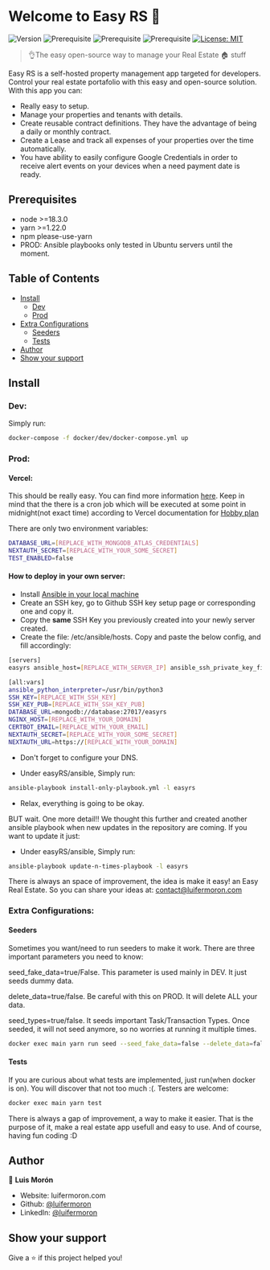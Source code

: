 # Welcome to Easy RS 👋

![Version](https://img.shields.io/badge/version-0.9.0-blue.svg?cacheSeconds=2592000)
![Prerequisite](https://img.shields.io/badge/node-%3E%3D18.3.0-blue.svg)
![Prerequisite](https://img.shields.io/badge/yarn-%3E%3D1.22.0-blue.svg)
![Prerequisite](https://img.shields.io/badge/npm-please-use-yarn-blue.svg)
[![License: MIT](https://img.shields.io/badge/License-MIT-yellow.svg)](#)

> 👌The easy open-source way to manage your Real Estate 🏠 stuff

Easy RS is a self-hosted property management app targeted for developers. Control your real estate portafolio with this easy and open-source solution. With this app you can:

- Really easy to setup.
- Manage your properties and tenants with details.
- Create reusable contract definitions. They have the advantage of being a daily or monthly contract.
- Create a Lease and track all expenses of your properties over the time automatically.
- You have ability to easily configure Google Credentials in order to receive alert events on your devices when a need payment date is ready.

## Prerequisites

- node >=18.3.0
- yarn >=1.22.0
- npm please-use-yarn
- PROD: Ansible playbooks only tested in Ubuntu servers until the moment.

## Table of Contents

- [Install](#install)
  - [Dev](#dev)
  - [Prod](#prod)
- [Extra Configurations](#extra-configurations)
  - [Seeders](#seeders)
  - [Tests](#tests)
- [Author](#author)
- [Show your support](#show-your-support)

## Install

### Dev:

Simply run:

```sh
docker-compose -f docker/dev/docker-compose.yml up
```

### Prod:

#### Vercel:

This should be really easy. You can find more information [here](https://docs.ansible.com/ansible/latest/installation_guide/intro_installation.html).
Keep in mind that the there is a cron job which will be executed at some point in midnight(not exact time) according to Vercel documentation for [Hobby plan](https://vercel.com/docs/cron-jobs/usage-and-pricing#hobby-scheduling-limits)

There are only two environment variables:

```sh
DATABASE_URL=[REPLACE_WITH_MONGODB_ATLAS_CREDENTIALS]
NEXTAUTH_SECRET=[REPLACE_WITH_YOUR_SOME_SECRET]
TEST_ENABLED=false
```

#### How to deploy in your own server:

- Install [Ansible in your local machine](https://docs.ansible.com/ansible/latest/installation_guide/intro_installation.html)
- Create an SSH key, go to Github SSH key setup page or corresponding one and copy it.
- Copy the **same** SSH Key you previously created into your newly server created.
- Create the file: /etc/ansible/hosts. Copy and paste the below config, and fill accordingly:

```sh
[servers]
easyrs ansible_host=[REPLACE_WITH_SERVER_IP] ansible_ssh_private_key_file=~/.ssh/[REPLACE_WITH_SSH_KEY] ansible_user=[REPLACE_WITH_SERVER_USERNAME]

[all:vars]
ansible_python_interpreter=/usr/bin/python3
SSH_KEY=[REPLACE_WITH_SSH_KEY]
SSH_KEY_PUB=[REPLACE_WITH_SSH_KEY_PUB]
DATABASE_URL=mongodb://database:27017/easyrs
NGINX_HOST=[REPLACE_WITH_YOUR_DOMAIN]
CERTBOT_EMAIL=[REPLACE_WITH_YOUR_EMAIL]
NEXTAUTH_SECRET=[REPLACE_WITH_YOUR_SOME_SECRET]
NEXTAUTH_URL=https://[REPLACE_WITH_YOUR_DOMAIN]
```

- Don't forget to configure your DNS.

- Under easyRS/ansible, Simply run:

```sh
ansible-playbook install-only-playbook.yml -l easyrs
```

- Relax, everything is going to be okay.

BUT wait. One more detail!!
We thought this further and created another ansible playbook when new updates in the repository are coming.
If you want to update it just:

- Under easyRS/ansible, Simply run:

```sh
ansible-playbook update-n-times-playbook -l easyrs
```

There is always an space of improvement, the idea is make it easy! an Easy Real Estate. So you can share your ideas at: contact@luifermoron.com

### Extra Configurations:

#### Seeders

Sometimes you want/need to run seeders to make it work. There are three important parameters you need to know:

seed_fake_data=true/False. This parameter is used mainly in DEV. It just seeds dummy data.

delete_data=true/false. Be careful with this on PROD. It will delete ALL your data.

seed_types=true/false. It seeds important Task/Transaction Types. Once seeded, it will not seed anymore, so no worries at running it multiple times.

```sh
docker exec main yarn run seed --seed_fake_data=false --delete_data=false --seed_types=false
```

#### Tests

If you are curious about what tests are implemented, just run(when docker is on). You will discover that not too much :(. Testers are welcome:

```sh
docker exec main yarn test
```

There is always a gap of improvement, a way to make it easier. That is the purpose of it, make a real estate app usefull and easy to use. And of course, having fun coding :D

## Author

👤 **Luis Morón**

- Website: luifermoron.com
- Github: [@luifermoron](https://github.com/luifermoron)
- LinkedIn: [@luifermoron](https://linkedin.com/in/luifermoron)

## Show your support

Give a ⭐️ if this project helped you!
